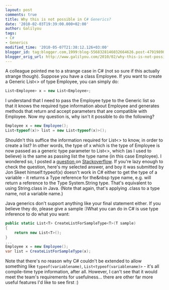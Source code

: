 ```yaml
---
layout: post
comments: true
title: Why this is not possible in C# Generics?
date: '2010-02-03T19:39:00.000+02:00'
author: Galilyou
tags:
- C#
- Generics
modified_time: '2010-05-07T21:38:12.126+03:00'
blogger_id: tag:blogger.com,1999:blog-5568328146032664626.post-4791989053411780561
blogger_orig_url: http://www.galilyou.com/2010/02/why-this-is-not-possible-in-c-generics.html
---
```


A colleague pointed me to a strange case in C# (not so sure if this actually strange though). 
Suppose you have a class Employee. If you want to create a Generic List<> of type Employee, you can simply do:

```csharp
List<Employee> x = new List<Employee>; 
```
I understand that I need to pass the Employee type to the Generic list so that it knows the required type information about Employee and generates methods that return and accept parameters that are compatible with Employee. Now my question is, why isn't it possible to do the following? 

```csharp
Employee x = new Employee(); 
List<typeof(x)> list = new List<typeof(x)>(); 
```

Shouldn't this suffice the information required for List<> to know, in order to create a list? In other words, the type of x which is the type of Employee is now passed as a generic type parameter to List<>, which (as I used to believe) is the same as passing list the type name (in this case Employee). I wondered so, I posted a <a href="http://stackoverflow.com/questions/2192876/why-this-is-not-possible-in-c-generics">question </a>on <a href="http://stackoverflow.com/">Stackoverflow</a>.
If you're lazy enough to check the question, here's my selected answer, and boy it was submitted by Jon Skeet himself:typeof(x) doesn't work in C# either to get the type of a variable - it returns a Type reference for the&nbsp type name, e.g. will return a reference to the Type System.String type. That's equivalent to using String.class in Java. (Note that again, that's applying .class to a type name, not</em> a variable name.)

Java generics don't support anything like your final statement either. If you believe they do, please give a sample :)What you can</em> do in C# is use type inference to do what you want: 


```csharp
public static List<T> CreateListForSampleType<T>(T sample) 
{ 
    return new List<T>(); 
} 
... 
Employee x = new Employee(); 
var list = CreateListForSampleType(x); 
```
Note that there's no reason why C# couldn't be extended to allow something like ```typeof(variablename)```, ```List<typeof(variablename)>``` - it's all compile-time type information, after all. However, I can't see that it would meet the team's requirements for usefulness... there are other far more useful features I'd like to see first :) 
